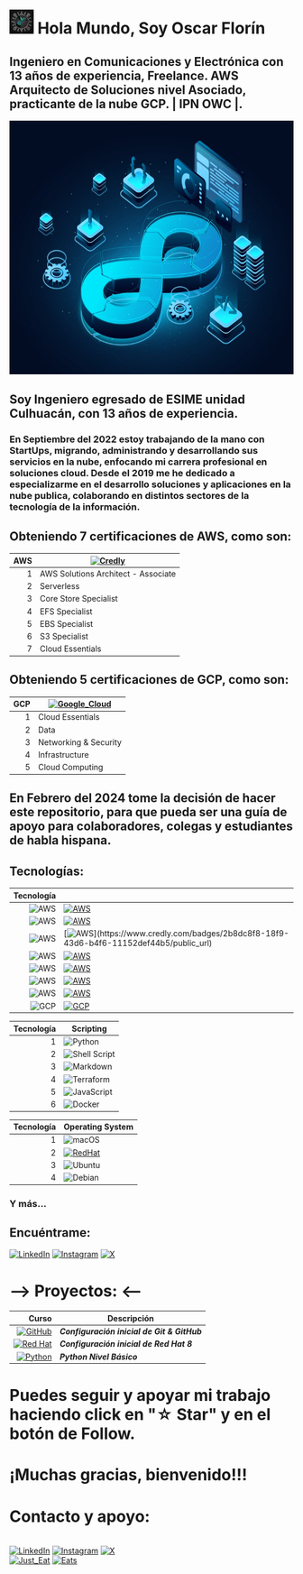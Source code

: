 # ![huitzi](./imagenes/IMG_0680.JPG)   Hola Mundo, Soy  Oscar Florín 
## Ingeniero en Comunicaciones y Electrónica con 13 años de experiencia, Freelance. AWS Arquitecto de Soluciones nivel Asociado, practicante de la nube GCP. | IPN OWC |.

<!-- ![https://github.com/OscarFlorin](./imagenes/isometric-devops-illustration_52683-84175.jpg width="200" height="200") -->

<img src="./imagenes/isometric-devops-illustration_52683-84175.jpg" width="900" height="450">


<!-- ![GitHub Followers](https://img.shields.io/github/followers/OscarF**?style=social)
![GitHub Followers](https://img.shields.io/github/stars/OscarF**?style=social) -->

## Soy Ingeniero egresado de ESIME unidad Culhuacán, con 13 años de experiencia.

### En Septiembre del 2022 estoy trabajando de la mano con StartUps, migrando, administrando y desarrollando sus servicios en la nube, enfocando mi carrera profesional en soluciones cloud. Desde el 2019 me he dedicado a especializarme en el desarrollo soluciones y aplicaciones en la nube publica, colaborando en distintos sectores de la tecnología de la información. 

## Obteniendo 7 certificaciones de AWS, como son:

| AWS | [![Credly](https://img.shields.io/badge/Credly-FF9900?style=for-the-badge&logo=Credly&logoColor=white&labelColor=101010)](https://www.credly.com/badges/2b8dc8f8-18f9-43d6-b4f6-11152def44b5/public_url) |
|-----:|---------------|
|     1| AWS Solutions Architect - Associate |
|     2| Serverless |
|     3| Core Store Specialist |
|     4| EFS Specialist |
|     5| EBS Specialist |
|     6| S3 Specialist |
|     7| Cloud Essentials |


## Obteniendo 5 certificaciones de GCP, como son:


| GCP | [![Google_Cloud](https://img.shields.io/badge/GCP_Skills_Boost-4285F4?style=for-the-badge&logo=googlecloud&logoColor=white&labelColor=101010)](https://www.cloudskillsboost.google/public_profiles/9b348f67-6d7e-4ff3-8dd0-c511bd50a191) |
|-----:|---------------|
|     1| Cloud Essentials |
|     2| Data |
|     3| Networking & Security |
|     4| Infrastructure |
|     5| Cloud Computing |


## En Febrero del 2024 tome la decisión de hacer este repositorio, para que pueda ser una guía de apoyo para colaboradores, colegas y estudiantes de habla hispana.


## Tecnologías:

| Tecnología |  |
| -------------: | ------------- |
|  ![AWS](https://img.shields.io/badge/AWS-FF9900?style=for-the-badge&logo=amazonaws&logoColor=white)| [![AWS](https://img.shields.io/badge/Solutions_Architect-0862B7?style=for-the-badge&logo=&logoColor=FF9900&labelColor=FF9900)](https://www.credly.com/badges/2b8dc8f8-18f9-43d6-b4f6-11152def44b5/public_url) |
|  ![AWS](https://img.shields.io/badge/AWS-FF9900?style=for-the-badge&logo=amazonaws&logoColor=white)| [![AWS](https://img.shields.io/badge/Serverless-FA7343?style=for-the-badge&logo=&logoColor=white&labelColor=101010)](https://www.credly.com/badges/8acd01d2-c0ce-4ac2-95ed-3bf1cbf88fef/public_url) |
|  ![AWS](https://img.shields.io/badge/AWS-FF9900?style=for-the-badge&logo=amazonaws&logoColor=white)| [![AWS](https://img.shields.io/badge/Data_Bases_(SQL_&_NoSQL)-1575F9?style=for-the-badge&logo=&logoColor=white&labelColor=101010)](https://www.credly.com/badges/2b8dc8f8-18f9-43d6-b4f6-11152def44b5/public_url) |
|  ![AWS](https://img.shields.io/badge/AWS-FF9900?style=for-the-badge&logo=amazonaws&logoColor=white)| [![AWS](https://img.shields.io/badge/Storage_Core-1B6B04?style=for-the-badge&logo=&logoColor=white&labelColor=101010)](https://www.credly.com/badges/e1887bb1-54f9-4f3a-858c-41ffd5500186/public_url) |
|  ![AWS](https://img.shields.io/badge/AWS-FF9900?style=for-the-badge&logo=amazonaws&logoColor=white)| [![AWS](https://img.shields.io/badge/Network_&_CDN-6028D1?style=for-the-badge&logo=&logoColor=white&labelColor=101010)](https://www.credly.com/badges/2b8dc8f8-18f9-43d6-b4f6-11152def44b5/public_url) |
|  ![AWS](https://img.shields.io/badge/AWS-FF9900?style=for-the-badge&logo=amazonaws&logoColor=white)| [![AWS](https://img.shields.io/badge/Security_and_Compliance-CC0D5B?style=for-the-badge&logo=&logoColor=white&labelColor=101010)](https://www.credly.com/badges/2b8dc8f8-18f9-43d6-b4f6-11152def44b5/public_url) |
|  ![AWS](https://img.shields.io/badge/AWS-FF9900?style=for-the-badge&logo=amazonaws&logoColor=white)| [![AWS](https://img.shields.io/badge/Amazon_Web_Services-3E3B3C?style=for-the-badge&logo=&logoColor=white&labelColor=101010)](https://www.credly.com/badges/59ba76d5-895c-4b64-be4b-67acc873bdfc/public_url) |
|  ![GCP](https://img.shields.io/badge/GCP-4285F4?style=for-the-badge&logo=google-cloud&logoColor=white)| [![GCP](https://img.shields.io/badge/Google_Cloud-4285F4?style=for-the-badge&logo=&logoColor=white&labelColor=101010)](https://www.cloudskillsboost.google/public_profiles/9b348f67-6d7e-4ff3-8dd0-c511bd50a191) |

| Tecnología | Scripting |
|-----:|---------------|
|     1| ![Python](https://img.shields.io/badge/python-3670A0?style=for-the-badge&logo=python&logoColor=ffdd54) |
|     2| ![Shell Script](https://img.shields.io/badge/shell_script-%23121011.svg?style=for-the-badge&logo=gnu-bash&logoColor=white) |
|     3| ![Markdown](https://img.shields.io/badge/markdown-%23000000.svg?style=for-the-badge&logo=markdown&logoColor=white) |
|     4| ![Terraform](https://img.shields.io/badge/terraform-%235835CC.svg?style=for-the-badge&logo=terraform&logoColor=white) |
|     5| ![JavaScript](https://img.shields.io/badge/javascript-%23323330.svg?style=for-the-badge&logo=javascript&logoColor=%23F7DF1E) |
|     6| ![Docker](https://img.shields.io/badge/docker-%230db7ed.svg?style=for-the-badge&logo=docker&logoColor=white) |

| Tecnología | Operating System |
|-----:|---------------|
|     1| ![macOS](https://img.shields.io/badge/mac%20os-000000?style=for-the-badge&logo=macos&logoColor=F0F0F0) |
|     2| [![RedHat](https://img.shields.io/badge/Red%20Hat-EE0000?style=for-the-badge&logo=redhat&logoColor=white&labelColor=101010)]() |
|     3| ![Ubuntu](https://img.shields.io/badge/Ubuntu-E95420?style=for-the-badge&logo=ubuntu&logoColor=white) |
|     4| ![Debian](https://img.shields.io/badge/Debian-D70A53?style=for-the-badge&logo=debian&logoColor=white) |

### Y más...

## Encuéntrame:

[![LinkedIn](https://img.shields.io/badge/Oscar_Florin-0077B5?style=for-the-badge&logo=linkedin&logoColor=white&labelColor=101010)](https://www.linkedin.com/in/oscarflorincontreras)
[![Instagram](https://img.shields.io/badge/Cloudevozz-E4405F?style=for-the-badge&logo=instagram&logoColor=white)](https://www.instagram.com/cloudevozz/)
[![X](https://img.shields.io/badge/DevozzCloud-%23000000.svg?style=for-the-badge&logo=X&logoColor=white)](https://twitter.com/DevozzCloud)

# --> Proyectos: <--

| Curso | Descripción |
|-----:|---------------|
| [![GitHub](https://img.shields.io/badge/github-%23121011.svg?style=for-the-badge&logo=github&logoColor=white)](https://github.com/OscarFlorinC/initconf_git_github) | ***Configuración inicial de Git & GitHub*** |
| [![Red Hat](https://img.shields.io/badge/Red%20Hat-EE0000?style=for-the-badge&logo=redhat&logoColor=white)](https://github.com/OscarFlorinC/initconf_rh8) | ***Configuración inicial de Red Hat 8*** |
| [![Python](https://img.shields.io/badge/python-3670A0?style=for-the-badge&logo=python&logoColor=ffdd54)](https://github.com/OscarFlorinC/python_nb) | ***Python Nivel Básico*** |



# Puedes seguir y apoyar mi trabajo haciendo click en "☆ Star" y en el botón de Follow.
# ¡Muchas gracias, bienvenido!!!

# Contacto y apoyo:

<br>[![LinkedIn](https://img.shields.io/badge/Oscar_Florin-0077B5?style=for-the-badge&logo=linkedin&logoColor=white&labelColor=101010)](https://www.linkedin.com/in/oscarflorincontreras)
[![Instagram](https://img.shields.io/badge/Cloudevozz-E4405F?style=for-the-badge&logo=instagram&logoColor=white)](https://www.instagram.com/cloudevozz/)
[![X](https://img.shields.io/badge/DevozzCloud-%23000000.svg?style=for-the-badge&logo=X&logoColor=white)](https://twitter.com/DevozzCloud)</br>
[![Just_Eat](https://img.shields.io/badge/🌮_Donaciones_para_tacos-7A1FA2?style=for-the-badge&logo=)](https://paypal.me/OscarFlorin?country.x=MX&locale.x=es_XC)
[![Eats](https://img.shields.io/badge/🐈_Donaciones_para_gatos-black?style=for-the-badge&logo=)](https://paypal.me/OscarFlorin?country.x=MX&locale.x=es_XC)
